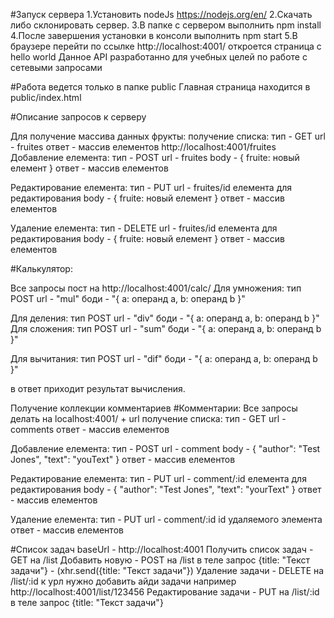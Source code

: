 #Запуск сервера
1.Установить nodeJs https://nodejs.org/en/
2.Скачать либо склонировать сервер.
3.В папке с сервером выполнить npm install
4.После завершения установки в консоли выполнить npm start
5.В браузере перейти по ссылке http://localhost:4001/ откроется страница с hello world
Данное API разработанно для учебных целей по работе с сетевыми запросами

#Работа ведется только в папке public
Главная страница находится в public/index.html

#Описание запросов к серверу

Для получение массива данных фрукты:
получение списка:
тип - GET
url - fruites
ответ - массив елементов
http://localhost:4001/fruites
Добавление елемента:
тип - POST
url - fruites
body - {
    fruite: новый елемент
}
ответ - массив елементов

Редактирование елемента:
тип - PUT
url - fruites/id елемента для редактирования
body - {
    fruite: новый елемент
}
ответ - массив елементов

Удаление елемента:
тип - DELETE
url - fruites/id елемента для редактирования
body - {
    fruite: новый елемент
}
ответ - массив елементов

#Калькулятор:

Все запросы пост на
http://localhost:4001/calc/
Для умножения:
тип POST
url - "mul"
боди - "{
    a: операнд а,
    b: операнд b
}"

Для деления:
тип POST
url - "div"
боди - "{
    a: операнд а,
    b: операнд b
}"
Для сложения:
тип POST
url - "sum"
боди - "{
    a: операнд а,
    b: операнд b
}"

Для вычитания:
тип POST
url - "dif"
боди - "{
    a: операнд а,
    b: операнд b
}"

в ответ приходит результат вычисления.

Получение коллекции комментариев
#Комментарии:
Все запросы делать на localhost:4001/ + url
получение списка:
тип - GET
url - comments
ответ - массив елементов

Добавление елемента:
тип - POST
url - comment
body - {
    "author": "Test Jones",
    "text": "youText"
}
ответ - массив елементов

Редактирование елемента:
тип - PUT
url - comment/:id елемента для редактирования
body - {
    "author": "Test Jones",
    "text": "yourText"
}
ответ - массив елементов

Удаление елемента:
тип - PUT
url - comment/:id id удаляемого элемента
ответ - массив елементов

#Список задач
baseUrl - http://localhost:4001
Получить список задач - GET на /list
Добавить новую - POST на /list в теле запрос {title: "Текст задачи"} - (xhr.send({title: "Текст задачи"})
Удаление задачи - DELETE на /list/:id к урл нужно добавить айди задачи например http://localhost:4001/list/123456
Редактирование задачи - PUT на /list/:id в теле запрос {title: "Текст задачи"}


